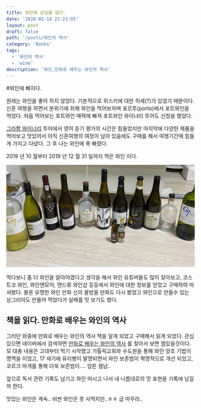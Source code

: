 ```yaml
---
title: 와인에 관심을 갖다.
date: '2020-01-14 22:23:05'
layout: post
draft: false
path: '/posts/와인의 역사'
category: 'Books'
tags:
  - '와인의 역사'
  - 'wine'
description: '와인,만화로 배우는 와인의 역사'
---
```


#와인에 빠지다.

원래는 와인을 좋아 하지 않았다. 기본적으로 위스키에 대한 허세(?)가 있었기 때문이다. 신혼 여행을 하면서 분위기에 취해 와인을 먹어보자며 포르투(porto)에서 포트와인을 먹었다. 처음 먹어보는 포트와인 매력에 빠져 포트와인 와이너리 투어도 신청을 했었다.

[그라함 와이너리](https://www.grahams-port.com/) 투어에서 영어 듣기 평가의 시간은 힘들었지만 마지막에 다양한 제품을 먹어보고 맛있어서 아직 신혼여행의 여정이 남아 있음에도 구매를 해서 여행기간에 힘들게 가지고 다녔다. 그 후 나는 와인에 푹 빠졌다.

2019 년 10 월부터 2019 년 12 월 31 일까지 먹은 와인 이다.

![](./2019_wine.jpg)

먹다보니 좀 더 와인을 알아야겠다고 생각을 해서 와인 유튜버들도 많이 찾아보고, 코스트코 와인, 와인앤모어, 앤드류 와인샵 등등에서 와인에 대한 정보를 얻었고 구매하여 마셔봤다. 물론 유명한 와인 만화 신의 물방울 만화도 다시 봤었고 와인으로 만들수 있는 상그리아도 만들어 먹었다가 실패를 맛 보기도 했다.

## 책을 읽다. 만화로 배우는 와인의 역사

그러던 와중에 만화로 배우는 와인의 역사 책을 알게 되었고 구매해서 읽게 되었다. 관심 있으면 네이버에서 검색하면 [만화로 배우는 와인의 역사](https://book.naver.com/bookdb/book_detail.nhn?bid=15874822) 를 찾아서 보면 잼있을것이다. 모 대충 내용은 고대부터 먹기 시작했고 가톨릭교회와 수도원을 통해 와인 양조 기법이 명맥을 이었고, 17 세기에 유리병이 발명되면서 와인 보존법이 혁명적으로 개선 되었고, 코르크 마개를 통해 더욱 보존법이.... 암튼 잼남..

앞으로 독서 관련 기록도 남기고 와인 마시고 나서 내 나름대로의 맛 표현을 기록에 남길까 한다.

맛있는 와인은 계속.. 비싼 와인은 못 사먹지만..ㅎㅎ 급 마무리..
